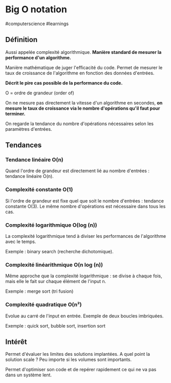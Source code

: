 # Big O notation

#computerscience #learnings 

## Définition

Aussi appelée complexité algorithmique. **Manière standard de mesurer la performance d'un algorithme.**

Manière mathématique de juger l'efficacité du code. Permet de mesurer le taux de croissance de l'algorithme en fonction des données d'entrées.

**Décrit le pire cas possible de la performance du code.**

O = ordre de grandeur (order of)

On ne mesure pas directement la vitesse d'un algorithme en secondes, **on mesure le taux de croissance via le nombre d'opérations qu'il faut pour terminer.**

On regarde la tendance du nombre d'opérations nécessaires selon les paramètres d'entrées.

## Tendances

### Tendance linéaire O(n)

Quand l'ordre de grandeur est directement lié au nombre d'entrées : tendance linéaire O(n).

### Complexité constante O(1)

Si l'ordre de grandeur est fixe quel que soit le nombre d'entrées : tendance constante O(3). Le même nombre d'opérations est nécessaire dans tous les cas.

### Complexité logarithmique O(log (n))

La complexité logarithmique tend à diviser les performances de l'algorithme avec le temps.

Exemple : binary search (recherche dichotomique).

### Complexité linéarithmique O(n log (n))

Même approche que la complexité logarithmique : se divise à chaque fois, mais elle le fait sur chaque élément de l'input n.

Exemple : merge sort (tri fusion)

### Complexité quadratique O(n²)

Evolue au carré de l'input en entrée. Exemple de deux boucles imbriquées.

Exemple : quick sort, bubble sort, insertion sort

## Intérêt

Permet d'évaluer les limites des solutions implantées. A quel point la solution scale ? Peu importe si les volumes sont importants.

Permet d'optimiser son code et de repérer rapidement ce qui ne va pas dans un système lent.
